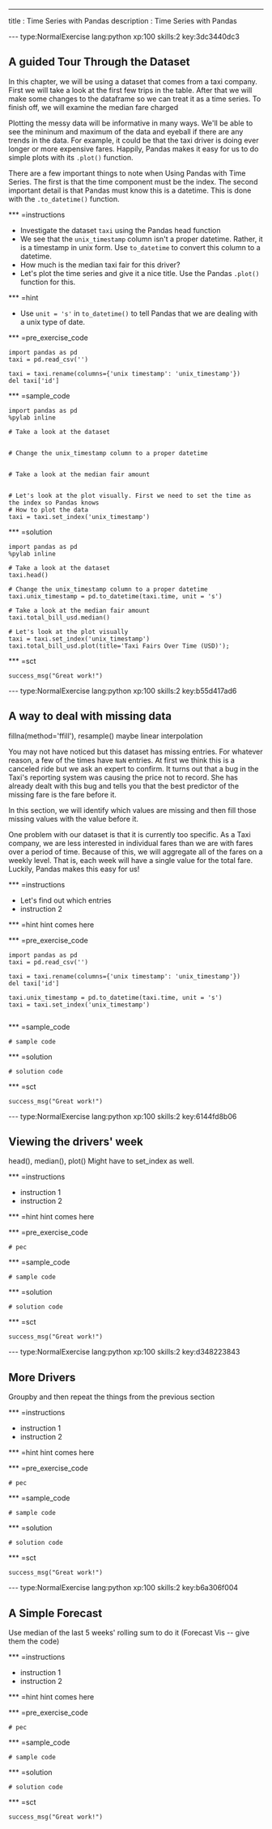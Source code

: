 ---
title       : Time Series with Pandas
description : Time Series with Pandas

--- type:NormalExercise lang:python xp:100 skills:2 key:3dc3440dc3
## A guided Tour Through the Dataset

In this chapter, we will be using a dataset that comes from a taxi company. First we will take a look at the first few trips in the table. After that we will make some changes to the dataframe so we can treat it as a time series. To finish off, we will examine the median fare charged  

Plotting the messy data will be informative in many ways. We'll be able to see the mininum and maximum of the data and eyeball if there are any trends in the data. For example, it could be that the taxi driver is doing ever longer or more expensive fares. Happily, Pandas makes it easy for us to do simple plots with its `.plot()` function.

There are a few important things to note when Using Pandas with Time Series. The first is that the time component must be the index. The second important detail is that Pandas must know this is a datetime. This is done with the `.to_datetime()` function.

*** =instructions
- Investigate the dataset `taxi` using the Pandas head function
- We see that the `unix_timestamp` column isn't a proper datetime. Rather, it is a timestamp in unix form. Use `to_datetime` to convert this column to a datetime.
- How much is the median taxi fair for this driver?
- Let's plot the time series and give it a nice title. Use the Pandas `.plot()` function for this. 

*** =hint
- Use `unit = 's'` in `to_datetime()` to tell Pandas that we are dealing with a unix type of date. 

*** =pre_exercise_code
```{python}
import pandas as pd
taxi = pd.read_csv('')

taxi = taxi.rename(columns={'unix timestamp': 'unix_timestamp'})
del taxi['id']
```

*** =sample_code
```{python}
import pandas as pd
%pylab inline

# Take a look at the dataset


# Change the unix_timestamp column to a proper datetime


# Take a look at the median fair amount


# Let's look at the plot visually. First we need to set the time as the index so Pandas knows
# How to plot the data
taxi = taxi.set_index('unix_timestamp')
```

*** =solution
```{python}
import pandas as pd
%pylab inline

# Take a look at the dataset
taxi.head()

# Change the unix_timestamp column to a proper datetime
taxi.unix_timestamp = pd.to_datetime(taxi.time, unit = 's')

# Take a look at the median fair amount
taxi.total_bill_usd.median()

# Let's look at the plot visually
taxi = taxi.set_index('unix_timestamp')
taxi.total_bill_usd.plot(title='Taxi Fairs Over Time (USD)');
```

*** =sct
```{python}
success_msg("Great work!")
```

--- type:NormalExercise lang:python xp:100 skills:2 key:b55d417ad6
## A way to deal with missing data

fillna(method='ffill'), resample() maybe linear interpolation

You may not have noticed but this dataset has missing entries. For whatever reason, a few of the times have `NaN` entries. At first we think this is a canceled ride but we ask an expert to confirm. It turns out that a bug in the Taxi's reporting system was causing the price not to record. She has already dealt with this bug and tells you that the best predictor of the missing fare is the fare before it. 

In this section, we will identify which values are missing and then fill those missing values with the value before it. 

One problem with our dataset is that it is currently too specific. As a Taxi company, we are less interested in individual fares than we are with fares over a period of time. Because of this, we will aggregate all of the fares on a weekly level. That is, each week will have a single value for the total fare. Luckily, Pandas makes this easy for us!  

*** =instructions
- Let's find out which entries 
- instruction 2

*** =hint
hint comes here

*** =pre_exercise_code
```{python}
import pandas as pd
taxi = pd.read_csv('')

taxi = taxi.rename(columns={'unix timestamp': 'unix_timestamp'})
del taxi['id']

taxi.unix_timestamp = pd.to_datetime(taxi.time, unit = 's')
taxi = taxi.set_index('unix_timestamp')


```

*** =sample_code
```{python}
# sample code
```

*** =solution
```{python}
# solution code
```

*** =sct
```{python}
success_msg("Great work!")
```

--- type:NormalExercise lang:python xp:100 skills:2 key:6144fd8b06
## Viewing the drivers' week

head(), median(), plot() Might have to set_index as well.

*** =instructions
- instruction 1
- instruction 2

*** =hint
hint comes here

*** =pre_exercise_code
```{python}
# pec
```

*** =sample_code
```{python}
# sample code
```

*** =solution
```{python}
# solution code
```

*** =sct
```{python}
success_msg("Great work!")
```

--- type:NormalExercise lang:python xp:100 skills:2 key:d348223843
## More Drivers

Groupby and then repeat the things from the previous section

*** =instructions
- instruction 1
- instruction 2

*** =hint
hint comes here

*** =pre_exercise_code
```{python}
# pec
```

*** =sample_code
```{python}
# sample code
```

*** =solution
```{python}
# solution code
```

*** =sct
```{python}
success_msg("Great work!")
```

--- type:NormalExercise lang:python xp:100 skills:2 key:b6a306f004
## A Simple Forecast

Use median of the last 5 weeks' rolling sum to do it (Forecast Vis -- give them the code)

*** =instructions
- instruction 1
- instruction 2

*** =hint
hint comes here

*** =pre_exercise_code
```{python}
# pec
```

*** =sample_code
```{python}
# sample code
```

*** =solution
```{python}
# solution code
```

*** =sct
```{python}
success_msg("Great work!")
```

